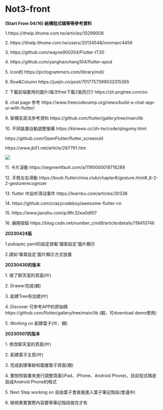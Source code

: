 # Not3-front
<b>(Start From 04/16) 結構程式碼等等參考資料</b>
<p>1.https://ithelp.ithome.com.tw/articles/10299008</p>
<p>2. https://ithelp.ithome.com.tw/users/20134548/ironman/4459</p>
<p>3. https://github.com/wayne900204/Flutter-IT30</p>
<p>4. https://github.com/yanghaochang104/flutter-apod</p>
<p>5. Icon的 https://pictogrammers.com/library/mdi/</p>
<p>6. Row&Column https://juejin.cn/post/7017757399033315365</p>
<p>7. 下載前端要用的圖片(每次free下載2張而已!) https://zh.pngtree.com/so</p>
<p>8. chat page 參考 https://www.freecodecamp.org/news/build-a-chat-app-ui-with-flutter/</p>
<p>9. 架構及寫法參考資料 https://github.com/flutter/gallery/tree/main/lib</p>
<p>10. 不同裝置自動調整螢幕 https://kknews.cc/zh-tw/code/qlngomy.html</p> 
<p>https://github.com/OpenFlutter/flutter_screenutil</p>
<p>https://www.jb51.net/article/267791.htm</p>
<img src="https://i1.kknews.cc/2dAcchKvvF-YB6Fu2Vjyxlxf-Aa3zuY/0.jpg">
<p>11. 卡片滚動 https://segmentfault.com/a/1190000019716289</p>
<p>12. 手勢左右滑動 https://book.flutterchina.club/chapter8/gesture.html#_8-2-2-gesturerecognizer</p>
<p>13. flutter 中监听滑动事件 https://learnku.com/articles/30338</p>
<p>14. https://github.com/crazycodeboy/awesome-flutter-cn</p>
<p>15. https://www.jianshu.com/p/8fc32ea0df07</p>
<p>16. 展開按鈕 https://blog.csdn.net/number_cmd9/article/details/118410746</p>
<!--20230416版
<br>1.把assets資料夾放在專案裡</br>
<br>2.把lib資料夾代替你原有專案裡的lib資料夾</br>
<br>3.修改pubspec.yaml，如圖片設定.png</br>
<br>4.最終檔案樣子如20230416專案設定.png</br>
<br>5.lib資訊夾裡的save.dart可以不用理會</br>
-->
<b>20230424版</b>
<p>1.pubspec.yaml的設定請看'檔案設定'圖片顯示</p>
<p>2.請如'專案設定'圖片顯示方式放置</p>

<b>20230430的版本</b>
<p>1. 做了聊天室的頁面(叶)</p>
<p>2. Drawer完成(嫺)</p>
<p>3. 創建Tree有加號(叶)</p>
<p>4. Discover 可參考APP的原始碼 https://github.com/flutter/gallery/tree/main/lib (嫺，可download demo使用)</p>
<p>5. Working on 創建葉子(叶、嫺)</p>

<b>20230507的版本</b>
<p>1. 修改聊天室的頁面(叶)</p>
<p>2. 創建葉子主頁(叶)</p>
<p>3. 完成創建筆跡和圖層葉子頁面(嫺)</p>
<p>4. 要按照裝置來進行調整頁面(iPad、iPhone、Android Phone)，目前程式碼是設成Android Phone的格式</p>
<p>5. Next Step working on 自由葉子會直接進入葉子筆記階段(會議中)</p>
<p>6. 檢視果實實際內容要等筆記階段做完才有</p>

